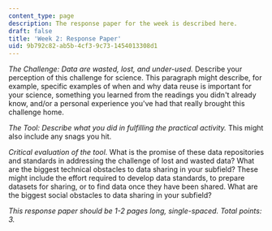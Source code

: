```yaml
---
content_type: page
description: The response paper for the week is described here.
draft: false
title: 'Week 2: Response Paper'
uid: 9b792c82-ab5b-4cf3-9c73-1454013308d1
---
```

*The Challenge: Data are wasted, lost, and under-used.* Describe your perception of this challenge for science. This paragraph might describe, for example, specific examples of when and why data reuse is important for your science, something you learned from the readings you didn't already know, and/or a personal experience you've had that really brought this challenge home. 

*The Tool: Describe what you did in fulfilling the practical activity.* This might also include any snags you hit.

*Critical evaluation of the tool.* What is the promise of these data repositories and standards in addressing the challenge of lost and wasted data? What are the biggest technical obstacles to data sharing in your subfield? These might include the effort required to develop data standards, to prepare datasets for sharing, or to find data once they have been shared. What are the biggest social obstacles to data sharing in your subfield?

*This response paper should be 1-2 pages long, single-spaced. Total points: 3.*